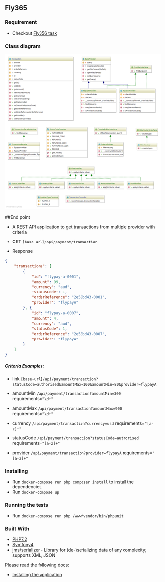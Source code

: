 ## Fly365

### Requirement

- Checkout [Fly356 task](https://github.com/fly365com/code-challenge/blob/master/backend-challenge/backend-challenge.md)

### Class diagram

![Class Diagram](diagram.png)

##End point
- A REST API application to get transactions from multiple provider with criteria

- GET `[base-url]/api/payment/transaction`
- Response 
```json
{
    "transactions": [
        {
            "id": "flypay-a-0001",
            "amount": 99,
            "currency": "aud",
            "statusCode": 1,
            "orderReference": "2e58bd43-0001",
            "provider": "flypayA"
        }, {
            "id": "flypay-a-0007",
            "amount": 4,
            "currency": "aud",
            "statusCode": 1,
            "orderReference": "2e58bd43-0007",
            "provider": "flypayA"
        }
    ]
}
```

##### Criteria Examples:

- link `[base-url]/api/payment/transaction?statusCode=authorised&amountMax=100&amountMin=80&provider=flypayA`

- amountMin `/api/payment/transaction?amountMin=300` requirements=`"\d+"`
- amountMax `/api/payment/transaction?amountMax=900` requirements=`"\d+"`
- currency `/api/payment/transaction?currency=usd` requirements=`"[a-z]+"`
- statusCode `/api/payment/transaction?statusCode=authorised` requirements=`"[a-z]+"`
- provider `/api/payment/transaction?provider=flypayA` requirements=`"[a-z]+"`

### Installing

- Run `docker-compose run php composer install` to install the dependencies.
- Run `docker-compose up`

### Running the tests

- Run `docker-compose run php /www/vendor/bin/phpunit`

### Built With

* [PHP7.2](http://php.net)
* [Symfony4](http://www.symfony.com) 
* [jms/serializer](https://jmsyst.com/libs/serializer) - Library for (de-)serializing data of any complexity; supports XML, JSON

Please read the following docs:
- [Installing the application](docs/install.md)
